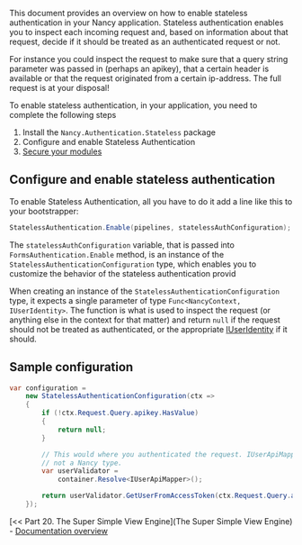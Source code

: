 This document provides an overview on how to enable stateless authentication in your Nancy application. Stateless authentication enables you to inspect each incoming request and, based on information about that request, decide if it should be treated as an authenticated request or not.

For instance you could inspect the request to make sure that a query string parameter was passed in (perhaps an apikey), that a certain header is available or that the request originated from a certain ip-address. The full request is at your disposal!

To enable stateless authentication, in your application, you need to complete the following steps

1. Install the `Nancy.Authentication.Stateless` package
1. Configure and enable Stateless Authentication
1. [Secure your modules](https://github.com/NancyFx/Nancy/wiki/Authentication-overview)

## Configure and enable stateless authentication

To enable Stateless Authentication, all you have to do it add a line like this to your bootstrapper:

```c#
StatelessAuthentication.Enable(pipelines, statelessAuthConfiguration);
```

The `statelessAuthConfiguration` variable, that is passed into `FormsAuthentication.Enable` method, is an instance of the `StatelessAuthenticationConfiguration` type, which enables you to customize the behavior of the stateless authentication provid

When creating an instance of the `StatelessAuthenticationConfiguration` type, it expects a single parameter of type `Func<NancyContext, IUserIdentity>`. The function is what is used to inspect the request (or anything else in the context for that matter) and return `null` if the request should not be treated as authenticated, or the appropriate [IUserIdentity](https://github.com/NancyFx/Nancy/wiki/Authentication-overview) if it should.

## Sample configuration

```c#
var configuration =
    new StatelessAuthenticationConfiguration(ctx =>
    {
        if (!ctx.Request.Query.apikey.HasValue)
        {
            return null;
        }

        // This would where you authenticated the request. IUserApiMapper is
        // not a Nancy type.
        var userValidator = 
            container.Resolve<IUserApiMapper>();

        return userValidator.GetUserFromAccessToken(ctx.Request.Query.apikey);
    });
```


[<< Part 20. The Super Simple View Engine](The Super Simple View Engine) - [Documentation overview](Documentation)